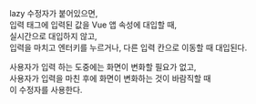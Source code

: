 lazy 수정자가 붙어있으면,  
입력 태그에 입력된 값을 Vue 앱 속성에 대입할 때,  
실시간으로 대입하지 않고,  
입력을 마치고 엔터키를 누르거나, 다른 입력 칸으로 이동할 때 대입된다.  

사용자가 입력 하는 도중에는 화면이 변화할 필요가 없고,  
사용자가 입력을 마친 후에 화면이 변화하는 것이 바람직할 때  
이 수정자를 사용한다.  